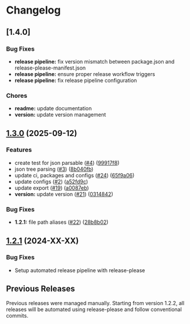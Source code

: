 # Changelog

## [1.4.0]

### Bug Fixes

* **release pipeline:** fix version mismatch between package.json and release-please-manifest.json
* **release pipeline:** ensure proper release workflow triggers
* **release pipeline:** fix release pipeline configuration

### Chores

* **readme:** update documentation
* **version:** update version management

## [1.3.0](https://github.com/DMBerlin/json-parsefy/compare/v1.2.1...v1.3.0) (2025-09-12)


### Features

* create test for json parsable ([#4](https://github.com/DMBerlin/json-parsefy/issues/4)) ([99917f8](https://github.com/DMBerlin/json-parsefy/commit/99917f8100f127dafbb8116f10c83eb61f63b822))
* json tree parsing ([#3](https://github.com/DMBerlin/json-parsefy/issues/3)) ([8b040fb](https://github.com/DMBerlin/json-parsefy/commit/8b040fb8bcc115fc4c44db6c9b11ce65601c7929))
* update ci, packages and configs ([#24](https://github.com/DMBerlin/json-parsefy/issues/24)) ([65f9a06](https://github.com/DMBerlin/json-parsefy/commit/65f9a069b6d13efa8ff80ab67a57b079e189ad40))
* update configs ([#2](https://github.com/DMBerlin/json-parsefy/issues/2)) ([a52fd9c](https://github.com/DMBerlin/json-parsefy/commit/a52fd9c1490a6eeb6548abe8475486bbb03ba712))
* update export ([#19](https://github.com/DMBerlin/json-parsefy/issues/19)) ([a0087eb](https://github.com/DMBerlin/json-parsefy/commit/a0087eb02c5b5fd451892878be8e50b63e5b9847))
* **version:** update version ([#21](https://github.com/DMBerlin/json-parsefy/issues/21)) ([0314842](https://github.com/DMBerlin/json-parsefy/commit/0314842d7e1fcac577906aacfc1739e656d50dfd))


### Bug Fixes

* **1.2.1:** file path aliases ([#22](https://github.com/DMBerlin/json-parsefy/issues/22)) ([28b8b02](https://github.com/DMBerlin/json-parsefy/commit/28b8b02197ae903c2973a2d350cd8d243e73b702))

## [1.2.1](https://github.com/DMBerlin/json-parsefy/compare/v1.2.0...v1.2.1) (2024-XX-XX)

### Bug Fixes

* Setup automated release pipeline with release-please

## Previous Releases

Previous releases were managed manually. Starting from version 1.2.2, all releases will be automated using release-please and follow conventional commits.
